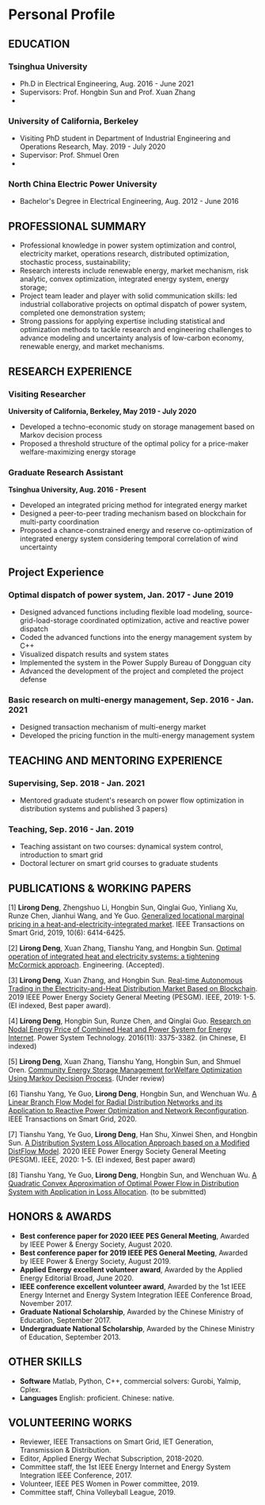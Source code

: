 # Personal Profile
## EDUCATION
### Tsinghua University
- Ph.D in Electrical Engineering, Aug. 2016 - June 2021
- Supervisors: Prof. Hongbin Sun and Prof. Xuan Zhang
- 
### University of California, Berkeley
- Visiting PhD student in Department of Industrial Engineering and Operations Research, May. 2019 - July 2020
- Supervisor: Prof. Shmuel Oren
- 
### North China Electric Power University
- Bachelor's Degree in Electrical Engineering, Aug. 2012 - June 2016

## PROFESSIONAL SUMMARY
- Professional knowledge in power system optimization and control, electricity market, operations research, distributed optimization, stochastic process, sustainability;
- Research interests include renewable energy, market mechanism, risk analytic, convex optimization, integrated energy system, energy storage;
- Project team leader and player with solid communication skills: led industrial collaborative projects on optimal dispatch of power system, completed one demonstration system;
- Strong passions for applying expertise including statistical and optimization methods to tackle research and engineering challenges to advance modeling and uncertainty analysis of low-carbon economy, renewable energy, and market mechanisms.

## RESEARCH EXPERIENCE
### Visiting Researcher
**University of California, Berkeley, May 2019 - July 2020**
- Developed a techno-economic study on storage management based on Markov decision process
- Proposed a threshold structure of the optimal policy for a price-maker welfare-maximizing energy storage

### Graduate Research Assistant
**Tsinghua University, Aug. 2016 - Present**
- Developed an integrated pricing method for integrated energy market
- Designed a peer-to-peer trading mechanism based on blockchain for multi-party coordination
- Proposed a chance-constrained energy and reserve co-optimization of integrated energy system considering temporal correlation of wind uncertainty


## Project Experience
### Optimal dispatch of power system, Jan. 2017 - June 2019
- Designed advanced functions including flexible load modeling, source-grid-load-storage coordinated optimization, active and reactive power dispatch
- Coded the advanced functions into the energy management system by C++ 
- Visualized dispatch results and system states
- Implemented the system in the Power Supply Bureau of Dongguan city    
- Advanced the development of the project and completed the project defense

### Basic research on multi-energy management, Sep. 2016 - Jan. 2021
- Designed transaction mechanism of multi-energy market
- Developed the pricing function in the multi-energy management system
            
## TEACHING AND MENTORING EXPERIENCE
### Supervising, Sep. 2018 - Jan. 2021
- Mentored graduate student's research on power flow optimization in distribution systems and published 3 papers}
### Teaching, Sep. 2016 - Jan. 2019
- Teaching assistant on two courses: dynamical system control, introduction to smart grid
- Doctoral lecturer on smart grid courses to graduate students


## PUBLICATIONS & WORKING PAPERS
[1] **Lirong Deng**, Zhengshuo Li, Hongbin Sun, Qinglai Guo, Yinliang Xu, Runze Chen, Jianhui Wang, and Ye Guo. [Generalized locational marginal pricing in a heat-and-electricity-integrated market](https://ieeexplore.ieee.org/abstract/document/8666802/). IEEE Transactions on Smart Grid, 2019, 10(6): 6414-6425.

[2] **Lirong Deng**, Xuan Zhang, Tianshu Yang, and Hongbin Sun. [Optimal operation of integrated heat and electricity systems: a tightening McCormick approach](https://arxiv.org/abs/2011.13652). Engineering. (Accepted).

[3] **Lirong Deng**, Xuan Zhang, and Hongbin Sun. [Real-time Autonomous Trading in the Electricity-and-Heat Distribution Market Based on Blockchain](https://ieeexplore.ieee.org/abstract/document/8973842). 2019 IEEE Power Energy Society General Meeting (PESGM). IEEE, 2019: 1-5. (EI indexed, Best paper award).

[4] **Lirong Deng**, Hongbin Sun, Runze Chen, and Qinglai Guo. [Research on Nodal Energy Price of Combined Heat and Power System for Energy Internet](http://en.cnki.com.cn/Article_en/CJFDTOTAL-DWJS201611015.htm). Power System Technology. 2016(11): 3375-3382. (in Chinese, EI indexed)

[5] **Lirong Deng**, Xuan Zhang, Tianshu Yang, Hongbin Sun, and Shmuel Oren. [Community Energy Storage Management forWelfare Optimization Using Markov Decision Process](https://arxiv.org/abs/2011.13657). (Under review)

[6] Tianshu Yang, Ye Guo, **Lirong Deng**, Hongbin Sun, and Wenchuan Wu. [A Linear Branch Flow Model for Radial Distribution Networks and its Application to Reactive Power Optimization and Network Reconfiguration](https://ieeexplore.ieee.org/abstract/document/9268988/). IEEE Transactions on Smart Grid, 2020.

[7] Tianshu Yang, Ye Guo, **Lirong Deng**, Han Shu, Xinwei Shen, and Hongbin Sun. [A Distribution System Loss Allocation Approach based on a Modified DistFlow Model](https://ieeexplore.ieee.org/abstract/document/9281770). 2020 IEEE Power Energy Society General Meeting (PESGM). IEEE, 2020: 1-5. (EI indexed, Best paper award)

[8] Tianshu Yang, Ye Guo, **Lirong Deng**, Hongbin Sun, and Wenchuan Wu. [A Quadratic Convex Approximation of Optimal Power Flow in Distribution System with Application in Loss Allocation](https://arxiv.org/pdf/2007.04289). (to be submitted)

## HONORS & AWARDS
- **Best conference paper for 2020 IEEE PES General Meeting**, Awarded by IEEE Power \& Energy Society, August 2020.
- **Best conference paper for 2019 IEEE PES General Meeting**, Awarded by IEEE Power \& Energy Society, August 2019. 
- **Applied Energy excellent volunteer award**, Awarded by the Applied Energy Editorial Broad, June 2020.
- **IEEE conference excellent volunteer award**, Awarded by the 1st IEEE Energy Internet and Energy System Integration IEEE Conference Broad, November 2017. 
- **Graduate National Scholarship**, Awarded by the Chinese Ministry of Education, September 2017.
- **Undergraduate National Scholarship**, Awarded by the Chinese Ministry of Education, September 2013.

## OTHER SKILLS
- **Software**   Matlab, Python, C++, commercial solvers: Gurobi, Yalmip, Cplex.
- **Languages**  English: proficient. Chinese: native.

## VOLUNTEERING WORKS
- Reviewer, IEEE Transactions on Smart Grid, IET Generation, Transmission \& Distribution. 
- Editor, Applied Energy Wechat Subscription, 2018-2020.
- Committee staff, the 1st IEEE Energy Internet and Energy System Integration IEEE Conference, 2017.
- Volunteer, IEEE PES Women in Power committee, 2019. 
- Committee staff, China Volleyball League, 2019.
    
